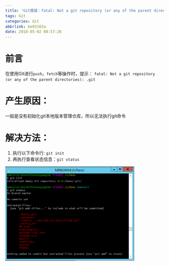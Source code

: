 ```yaml
---
title: 'Git报错：fatal: Not a git repository (or any of the parent directories): .git'
tags: Git
categories: Git
abbrlink: be93165a
date: 2018-05-02 08:57:26
---
```

# 前言
在使用Git进行`push`，`fetch`等操作时，提示：
`fatal: Not a git repository (or any of the parent directories): .git`

# 产生原因：
一般是没有初始化git本地版本管理仓库，所以无法执行git命令
<!-- more -->
# 解决方法：
1. 执行以下命令行: `git init`
2. 再执行查看状态信息：`git status`

<img src="https://github.com/xjt927/filerepository/blob/master/2G$%5BOZ~U@7%5B7VGHBJULHNCO.png?raw=true" height="300">